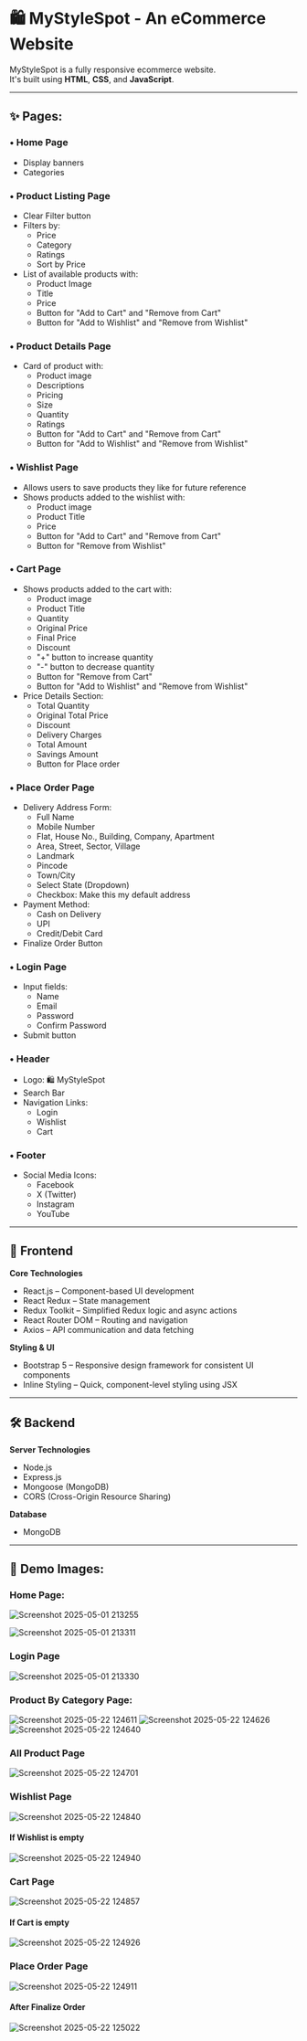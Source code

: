 # 🛍️ MyStyleSpot - An eCommerce Website

MyStyleSpot is a fully responsive ecommerce website.  
It's built using **HTML**, **CSS**, and **JavaScript**.

---

## ✨ Pages:

### • Home Page
- Display banners  
- Categories

### • Product Listing Page
- Clear Filter button  
- Filters by:
  - Price
  - Category
  - Ratings
  - Sort by Price
- List of available products with:
  - Product Image
  - Title
  - Price
  - Button for "Add to Cart" and "Remove from Cart"
  - Button for "Add to Wishlist" and "Remove from Wishlist"

### • Product Details Page
- Card of product with:
  - Product image
  - Descriptions
  - Pricing
  - Size
  - Quantity
  - Ratings
  - Button for "Add to Cart" and "Remove from Cart"
  - Button for "Add to Wishlist" and "Remove from Wishlist"

### • Wishlist Page
- Allows users to save products they like for future reference  
- Shows products added to the wishlist with:
  - Product image
  - Product Title
  - Price
  - Button for "Add to Cart" and "Remove from Cart"
  - Button for "Remove from Wishlist"

### • Cart Page
- Shows products added to the cart with:
  - Product image
  - Product Title
  - Quantity
  - Original Price
  - Final Price
  - Discount
  - "+" button to increase quantity
  - "-" button to decrease quantity
  - Button for "Remove from Cart"
  - Button for "Add to Wishlist" and "Remove from Wishlist"
- Price Details Section:
  - Total Quantity
  - Original Total Price
  - Discount
  - Delivery Charges
  - Total Amount
  - Savings Amount
  - Button for Place order

### • Place Order Page
- Delivery Address Form:
  - Full Name
  - Mobile Number
  - Flat, House No., Building, Company, Apartment
  - Area, Street, Sector, Village
  - Landmark
  - Pincode
  - Town/City
  - Select State (Dropdown)
  - Checkbox: Make this my default address
- Payment Method:
  - Cash on Delivery
  - UPI
  - Credit/Debit Card
- Finalize Order Button

### • Login Page
- Input fields:
  - Name
  - Email
  - Password
  - Confirm Password
- Submit button

### • Header
- Logo: 🛍️ MyStyleSpot
- Search Bar
- Navigation Links:
  - Login
  - Wishlist
  - Cart

### • Footer
- Social Media Icons:
  - Facebook
  - X (Twitter)
  - Instagram
  - YouTube

---

## 🎨 Frontend

**Core Technologies**
- React.js – Component-based UI development
- React Redux – State management
- Redux Toolkit – Simplified Redux logic and async actions
- React Router DOM – Routing and navigation
- Axios – API communication and data fetching

**Styling & UI**
- Bootstrap 5 – Responsive design framework for consistent UI components
- Inline Styling – Quick, component-level styling using JSX

---

## 🛠️ Backend

**Server Technologies**
- Node.js
- Express.js
- Mongoose (MongoDB)
- CORS (Cross-Origin Resource Sharing)

**Database**
- MongoDB

---

## 📸 Demo Images:
### Home Page:
![Screenshot 2025-05-01 213255](https://github.com/user-attachments/assets/0606aab4-7b4e-4a72-9076-1a5f53f52bb3)

![Screenshot 2025-05-01 213311](https://github.com/user-attachments/assets/c84884ea-d2c8-4eee-ad5a-ed2b42f5113b)
### Login Page
![Screenshot 2025-05-01 213330](https://github.com/user-attachments/assets/2551a3de-416e-401b-a50e-3898df8bf206)

### Product By Category Page:
![Screenshot 2025-05-22 124611](https://github.com/user-attachments/assets/54c07d2b-9f4d-4bee-8883-d8778ec75030)
![Screenshot 2025-05-22 124626](https://github.com/user-attachments/assets/f20967dc-9283-4401-a451-8631aef0e5c6)
![Screenshot 2025-05-22 124640](https://github.com/user-attachments/assets/ac414910-638f-459e-86b1-a093c6076da2)

### All Product Page
![Screenshot 2025-05-22 124701](https://github.com/user-attachments/assets/425905cb-d30a-4b91-87d1-0064ad601d57)

### Wishlist Page 
![Screenshot 2025-05-22 124840](https://github.com/user-attachments/assets/3b192fc0-c55a-4f72-a0fa-7eb1358555a0)
#### If Wishlist is empty
![Screenshot 2025-05-22 124940](https://github.com/user-attachments/assets/b5212943-0a53-44c4-aad2-b3c4b53fc641)

### Cart Page
![Screenshot 2025-05-22 124857](https://github.com/user-attachments/assets/30d3082c-a712-4e60-abe7-ea6b320101c5)
#### If Cart is empty
![Screenshot 2025-05-22 124926](https://github.com/user-attachments/assets/52f98a63-e64f-4e34-a59c-9f2b21a0e821)

### Place Order Page
![Screenshot 2025-05-22 124911](https://github.com/user-attachments/assets/7ed14915-0aa3-4ad6-9c08-929d81f12bdc)
#### After Finalize Order
![Screenshot 2025-05-22 125022](https://github.com/user-attachments/assets/a50f5ced-c003-4542-835e-24bdf7da4419)

